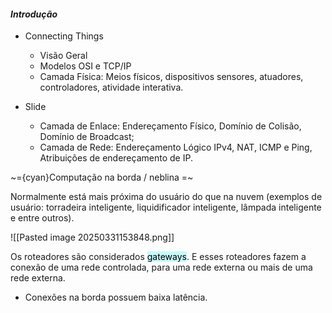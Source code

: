 
####                                                   *Introdução*

-  Connecting Things 
	-  Visão Geral
	-  Modelos OSI e TCP/IP
	-  Camada Física: Meios físicos, dispositivos sensores, atuadores, controladores, atividade interativa.

-  Slide 
	-  Camada de Enlace: Endereçamento Físico, Domínio de Colisão, Domínio de Broadcast;
	-  Camada de Rede: Endereçamento Lógico IPv4, NAT, ICMP e Ping, Atribuições de endereçamento de IP.

~={cyan}Computação na borda / neblina =~

Normalmente está mais próxima do usuário do que na nuvem (exemplos de usuário: torradeira inteligente, liquidificador inteligente, lâmpada inteligente e entre outros).

![[Pasted image 20250331153848.png]]

Os roteadores são considerados <mark style="background: #ABF7F7A6;">gateways</mark>. E esses roteadores fazem a conexão de uma rede controlada, para uma rede externa ou mais de uma rede externa.

-  Conexões na borda possuem baixa latência.



































